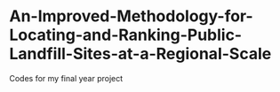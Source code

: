 # An-Improved-Methodology-for-Locating-and-Ranking-Public-Landfill-Sites-at-a-Regional-Scale
Codes for my final year project
